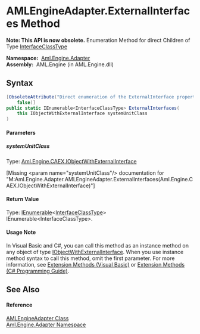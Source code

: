 AMLEngineAdapter.ExternalInterfaces Method
==========================================


**Note: This API is now obsolete.**
Enumeration Method for direct Children of Type [InterfaceClassType][1]

  **Namespace:**  [Aml.Engine.Adapter][2]  
  **Assembly:**  AML.Engine (in AML.Engine.dll)

Syntax
------

```csharp
[ObsoleteAttribute("Direct enumeration of the ExternalInterface property is supported", 
	false)]
public static IEnumerable<InterfaceClassType> ExternalInterfaces(
	this IObjectWithExternalInterface systemUnitClass
)
```

#### Parameters

##### *systemUnitClass*
Type: [Aml.Engine.CAEX.IObjectWithExternalInterface][3]  

[Missing &lt;param name="systemUnitClass"/> documentation for "M:Aml.Engine.Adapter.AMLEngineAdapter.ExternalInterfaces(Aml.Engine.CAEX.IObjectWithExternalInterface)"]


#### Return Value
Type: [IEnumerable][4]&lt;[InterfaceClassType][1]>  
IEnumerable&lt;InterfaceClassType>.
#### Usage Note
In Visual Basic and C#, you can call this method as an instance method on any object of type [IObjectWithExternalInterface][3]. When you use instance method syntax to call this method, omit the first parameter. For more information, see [Extension Methods (Visual Basic)][5] or [Extension Methods (C# Programming Guide)][6].

See Also
--------

#### Reference
[AMLEngineAdapter Class][7]  
[Aml.Engine.Adapter Namespace][2]  

[1]: ../../Aml.Engine.CAEX/InterfaceClassType/README.md
[2]: ../README.md
[3]: ../../Aml.Engine.CAEX/IObjectWithExternalInterface/README.md
[4]: https://docs.microsoft.com/dotnet/api/system.collections.generic.ienumerable-1
[5]: https://docs.microsoft.com/dotnet/visual-basic/programming-guide/language-features/procedures/extension-methods
[6]: https://docs.microsoft.com/dotnet/csharp/programming-guide/classes-and-structs/extension-methods
[7]: README.md
[8]: https://www.automationml.org
[9]: ../../icons/logoShade.png